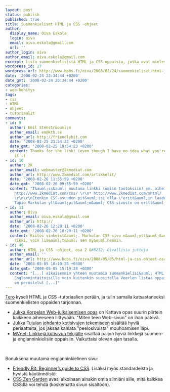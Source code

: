 ```yaml
---
layout: post
status: publish
published: true
title: Suomenkieliset HTML ja CSS -ohjeet
author:
  display_name: Oiva Eskola
  login: oiva
  email: oiva.eskola@gmail.com
  url: ''
author_login: oiva
author_email: oiva.eskola@gmail.com
excerpt: Lista suomenkielisistä HTML ja CSS-oppaista, jotka ovat mielestäni hyviä.
wordpress_id: 27
wordpress_url: http://www.bobs.fi/oiva/2008/02/24/suomenkieliset-html-ja-css-ohjeet/
date: '2008-02-24 22:34:44 +0200'
date_gmt: '2008-02-24 20:34:44 +0200'
categories:
- web-kehitys
tags:
- css
- HTML
- ohjeet
- tutoriaalit
comments:
- id: 9
  author: Emil Stenstr&ouml;m
  author_email: em@kth.se
  author_url: http://friendlybit.com
  date: '2008-02-25 21:54:23 +0200'
  date_gmt: '2008-02-25 19:54:23 +0200'
  content: Thanks for the link! (even though I have no idea what you're saying about
    it :)
- id: 10
  author: 2K
  author_email: webmaster@2kmediat.com
  author_url: http://www.2kmediat.com/artikkelit/
  date: '2008-02-26 11:55:59 +0200'
  date_gmt: '2008-02-26 09:55:59 +0200'
  content: "T&auml;ss&auml; muutama linkki (omiin tuotoksiin) em. aiheista: \r\n*
    http://www.2kmediat.com/css/ \r\n* http://www.2kmediat.com/xhtml/
    \r\n\r\nEtenkin CSS-osuuden pit&auml;isi olla \"eritt&auml;in laadukas\".  My&ouml;s
    Tapio Markulan yll&auml;pit&auml;m&auml; CSS-sivusto on eritt&auml;in suositeltava."
- id: 11
  author: Oiva
  author_email: oiva.eskola@gmail.com
  author_url: http://
  date: '2008-02-26 12:20:11 +0200'
  date_gmt: '2008-02-26 10:20:11 +0200'
  content: Kiitos vinkeist&auml;. Markulan CSS-sivu n&auml;ytt&auml;&auml; olevan
    rikki, voin lis&auml;t&auml; sen my&ouml;hemmin.
- id: 46
  author: HTML ja CSS -ohjeet, osa 2 &#8212; Oivallisia juttuja
  author_email: ''
  author_url: http://www.bobs.fi/oiva/2008/05/05/html-ja-css-ohjeet-osa-2/
  date: '2008-05-05 18:19:28 +0300'
  date_gmt: '2008-05-05 15:19:28 +0300'
  content: "[...] aikaisemmin yhteen muutamia suomenkielisi&auml; HTML ja CSS -ohjeita.
    Englannintaitoisille voin kuitenkin suositella Veerlen listaa oppaista. Mukana
    on perustelut [...]"
---
```

<p><a href="http://tero.vuodatus.net/">Tero</a> kyseli HTML ja CSS -tutoriaalien per&auml;&auml;n, ja tulin samalla katsastaneeksi suomenkielisten oppaiden tarjonnan.</p>
<ul>
<li><a href="http://www.cs.tut.fi/~jkorpela/webjulk/">Jukka Korpelan Web-julkaisemisen opas</a> on Kattava opas suurin piirtein kaikkeen aiheeseen liittyv&auml;&auml;n. "Miten teen Web-sivun" on ihan p&auml;tev&auml;.</li>
<li><a href="http://koti.mbnet.fi/ugo/johdanto.html">Jukka Tujulan johdanto kotisivujen tekemiseen</a> sis&auml;lt&auml;&auml; hyvi&auml; periaatteita, jos jaksaa kahlata "peelosivuista" mouhoamisen l&auml;pi.</li>
<li><a href="http://www.mvnet.fi/index.php?osio=Kotisivun_teko&amp;sivu=Linkkej%C3%A4">MVnet: Linkkej&auml; kotisivun tekij&auml;lle</a> sis&auml;lt&auml;&auml; paljon hyvi&auml; linkkej&auml; suomen- ja englanninkielisiin oppaisiin. Vaikuttaisi olevan ajan tasalla.</li>
</ul><br />
<p>Bonuksena muutama englanninkielinen sivu:</p>
<ul>
<li><a href="http://friendlybit.com/css/beginners-guide-to-css-and-standards/">Friendly Bit: Beginner&rsquo;s guide to CSS</a>. Lis&auml;ksi my&ouml;s standardeista ja hyvist&auml; k&auml;yt&auml;nn&ouml;ist&auml;.</li>
<li><a href="http://www.csszengarden.com/">CSS Zen Garden</a> avasi aikoinaan ainakin omia silmi&auml;ni sille, mit&auml; kaikkea CSS:ll&auml; voi tehd&auml; (koskematta sivun sis&auml;lt&ouml;&ouml;n).</li>
</ul></p>
